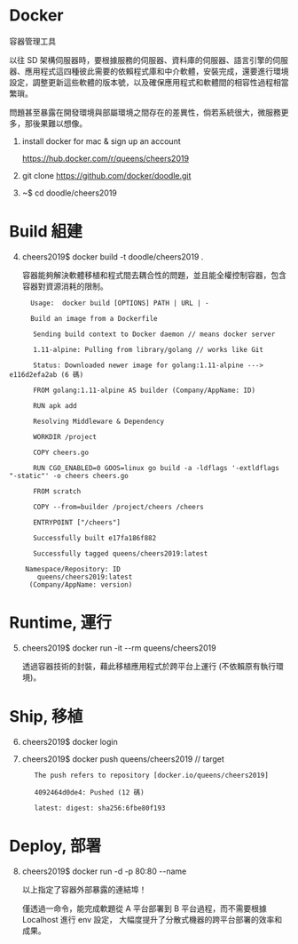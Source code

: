 # Docker
容器管理工具

以往 SD 架構伺服器時，要根據服務的伺服器、資料庫的伺服器、語言引擎的伺服器、應用程式這四種彼此需要的依賴程式庫和中介軟體，安裝完成，還要進行環境設定，調整更新這些軟體的版本號，以及確保應用程式和軟體間的相容性過程相當繁瑣。

問題甚至暴露在開發環境與部屬環境之間存在的差異性，倘若系統很大，微服務更多，那後果難以想像。

1. install docker for mac & sign up an account 

   https://hub.docker.com/r/queens/cheers2019

2. git clone https://github.com/docker/doodle.git

3. ~$ cd doodle/cheers2019

# Build 組建

4.  cheers2019$ docker build -t doodle/cheers2019 .

    容器能夠解決軟體移植和程式間去耦合性的問題，並且能全權控制容器，包含容器對資源消耗的限制。



          Usage:  docker build [OPTIONS] PATH | URL | -

          Build an image from a Dockerfile
          
>>> 

          Sending build context to Docker daemon // means docker server

          1.11-alpine: Pulling from library/golang // works like Git

          Status: Downloaded newer image for golang:1.11-alpine ---> e116d2efa2ab (6 碼)

          FROM golang:1.11-alpine AS builder (Company/AppName: ID)

          RUN apk add

          Resolving Middleware & Dependency

          WORKDIR /project

          COPY cheers.go 

          RUN CGO_ENABLED=0 GOOS=linux go build -a -ldflags '-extldflags "-static"' -o cheers cheers.go

          FROM scratch

          COPY --from=builder /project/cheers /cheers

          ENTRYPOINT ["/cheers"]

          Successfully built e17fa186f882

          Successfully tagged queens/cheers2019:latest 
>>>

        Namespace/Repository: ID
           queens/cheers2019:latest 
         (Company/AppName: version)
    
# Runtime, 運行
    
5. cheers2019$ docker run -it --rm queens/cheers2019

   透過容器技術的封裝，藉此移植應用程式於跨平台上運行 (不依賴原有執行環境)。

# Ship, 移植

6. cheers2019$ docker login

7. cheers2019$ docker push queens/cheers2019 // target

          The push refers to repository [docker.io/queens/cheers2019]
          
          4092464d0de4: Pushed (12 碼)
          
          latest: digest: sha256:6fbe80f193
          
# Deploy, 部署

8. cheers2019$ docker run -d -p 80:80 --name <appname>
   
   以上指定了容器外部暴露的連結埠！
   
   僅透過一命令，能完成軟題從 A 平台部署到 B 平台過程，而不需要根據 Localhost 進行 env 設定，
   大幅度提升了分散式機器的跨平台部署的效率和成果。







    
    
    
